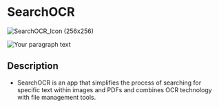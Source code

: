 # SearchOCR

![SearchOCR_Icon (256x256)](https://user-images.githubusercontent.com/124773300/231117313-f44e6b99-46ae-45a6-b094-aa49942ec320.png)

![Your paragraph text](https://user-images.githubusercontent.com/124773300/231116073-749d2358-5996-4305-a4b8-60b29705df0f.png)

## Description

- SearchOCR is an app that simplifies the process of searching for specific text within images and PDFs and combines OCR technology with file management tools.
